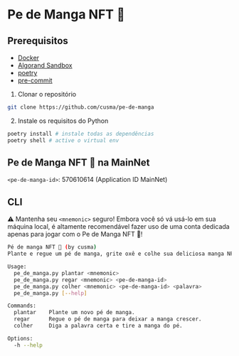# Pe de Manga NFT 🥭

## Prerequisitos

- [Docker](https://www.docker.com/)
- [Algorand Sandbox](https://github.com/algorand/sandbox)
- [poetry](https://python-poetry.org/)
- [pre-commit](https://pre-commit.com/)

1. Clonar o repositório

```bash
git clone https://github.com/cusma/pe-de-manga
```

2. Instale os requisitos do Python

```bash
poetry install # instale todas as dependências
poetry shell # active o virtual env
```

## Pe de Manga NFT 🥭 na MainNet
`<pe-de-manga-id>`: 570610614 (Application ID MainNet)

## CLI

⚠️ Mantenha seu `<mnemonic>` seguro! Embora você só vá usá-lo em sua máquina
local, é altamente recomendável fazer uso de uma conta dedicada apenas para
jogar com o Pe de Manga NFT 🥭!

```bash
Pé de manga NFT 🥭 (by cusma)
Plante e regue um pé de manga, grite oxê e colhe sua deliciosa manga NFT!

Usage:
  pe_de_manga.py plantar <mnemonic>
  pe_de_manga.py regar <mnemonic> <pe-de-manga-id>
  pe_de_manga.py colher <mnemonic> <pe-de-manga-id> <palavra>
  pe_de_manga.py [--help]

Commands:
  plantar    Plante um novo pé de manga.
  regar      Regue o pé de manga para deixar a manga crescer.
  colher     Diga a palavra certa e tire a manga do pé.

Options:
  -h --help
```
